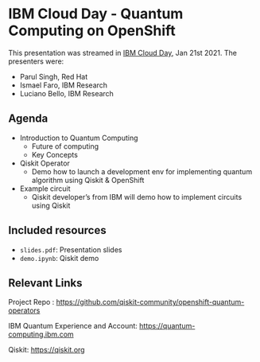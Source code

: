 # IBM Cloud Day - Quantum Computing on OpenShift

This presentation was streamed in [IBM Cloud Day](https://ibmcloudday-vconf.bemyapp.com/), Jan 21st 2021. The presenters were:

 - Parul Singh, Red Hat
 - Ismael Faro, IBM Research
 - Luciano Bello, IBM Research

## Agenda

 - Introduction to Quantum Computing
   - Future of computing
   - Key Concepts
 - Qiskit Operator
   - Demo how to launch a development env for implementing quantum algorithm using Qiskit & OpenShift
 - Example circuit
   - Qiskit developer’s from IBM will demo how to implement circuits using Qiskit


## Included resources

 - `slides.pdf`: Presentation slides
 -  `demo.ipynb`: Qiskit demo

## Relevant Links
Project Repo : https://github.com/qiskit-community/openshift-quantum-operators

IBM Quantum Experience and Account: https://quantum-computing.ibm.com

Qiskit: https://qiskit.org